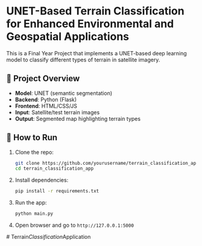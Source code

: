# UNET-Based Terrain Classification for Enhanced Environmental and Geospatial Applications

This is a Final Year Project that implements a UNET-based deep learning model to classify different types of terrain in satellite imagery.

## 🧠 Project Overview
- **Model**: UNET (semantic segmentation)
- **Backend**: Python (Flask)
- **Frontend**: HTML/CSS/JS
- **Input**: Satellite/test terrain images
- **Output**: Segmented map highlighting terrain types

## 🚀 How to Run

1. Clone the repo:
    ```bash
    git clone https://github.com/yourusername/terrain_classification_app.git
    cd terrain_classification_app
    ```

2. Install dependencies:
    ```bash
    pip install -r requirements.txt
    ```

3. Run the app:
    ```bash
    python main.py
    ```

4. Open browser and go to `http://127.0.0.1:5000`

#   T e r r a i n _ C l a s s i f i c a t i o n _ A p p l i c a t i o n  
 